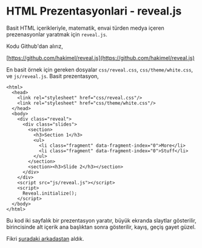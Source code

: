 # HTML Prezentasyonlari - reveal.js

Basit HTML içerikleriyle, matematik, envai türden medya içeren
prezenasyonlar yaratmak için `reveal.js`. 

Kodu Github'dan alırız,

[https://github.com/hakimel/reveal.js](https://github.com/hakimel/reveal.js)

En basit örnek için gereken dosyalar `css/reveal.css`,
`css/theme/white.css`, ve `js/reveal.js`. Basit prezentasyon,

```
<html>
  <head>
    <link rel="stylesheet" href="css/reveal.css"/>
    <link rel="stylesheet" href="css/theme/white.css"/>
  </head>
  <body>
    <div class="reveal">
      <div class="slides">
        <section>
          <h3>Section 1</h3>
          <ul>
            <li class="fragment" data-fragment-index="0">More</li>
            <li class="fragment" data-fragment-index="0">Stuff</li>
          </ul>
        </section>
        <section><h3>Slide 2</h3></section>
      </div>
    </div>
    <script src="js/reveal.js"></script>
    <script>
      Reveal.initialize();
    </script>        
  </body>
</html>
```

Bu kod iki sayfalık bir prezentasyon yaratır, büyük ekranda slaytlar
gösterilir, birincisinde alt içerik ana başlıktan sonra gösterilir,
kayış, geçiş gayet güzel. 

Fikri [şuradaki arkadaştan](https://mec560sbu.github.io/Prersentations/Pres_SystemDynamics.html#/1) aldık. 




